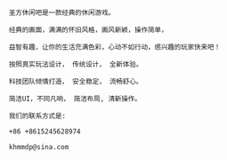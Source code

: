      圣方休闲吧是一款经典的休闲游戏。
     
     经典的画面，满满的怀旧风格，画风新颖，操作简单，
     
     益智有趣，让你的生活充满色彩，心动不如行动，感兴趣的玩家快来吧！
     
     按照真实玩法设计， 传统设计， 全新体验。
     
     科技团队倾情打造， 安全稳定， 流畅舒心。
     
     简洁UI，不同凡响， 简洁布局, 清新操作。
     
     我们的联系方式是:
     
     +86 +8615245628974
     
     khmmdp@sina.com

